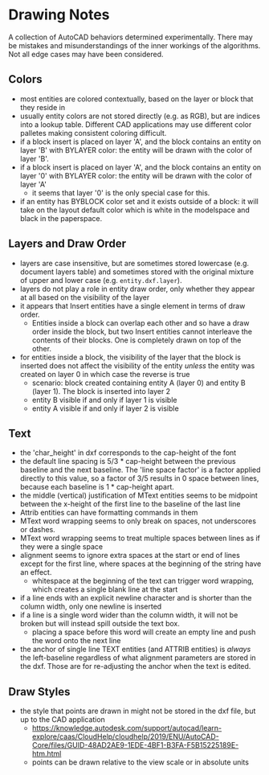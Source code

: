 # Drawing Notes

A collection of AutoCAD behaviors determined experimentally. There may be mistakes and misunderstandings of the
inner workings of the algorithms. Not all edge cases may have been considered.

## Colors
- most entities are colored contextually, based on the layer or block that they reside in
- usually entity colors are not stored directly (e.g. as RGB), but are indices into a lookup table. Different CAD applications may use different color palletes making consistent coloring difficult.
- if a block insert is placed on layer 'A', and the block contains an entity on layer 'B' with BYLAYER color: the entity will be drawn with the color of layer 'B'.
- if a block insert is placed on layer 'A', and the block contains an entity on layer '0' with BYLAYER color: the entity will be drawn with the color of layer 'A' 
    - it seems that layer '0' is the only special case for this.
- if an entity has BYBLOCK color set and it exists outside of a block: it will take on the layout default color which is white in the modelspace and black in the paperspace.

## Layers and Draw Order
- layers are case insensitive, but are sometimes stored lowercase (e.g. document layers table) and sometimes stored with the original mixture of upper and lower case (e.g. `entity.dxf.layer`).
- layers do not play a role in entity draw order, only whether they appear at all based on the visibility of the layer
- it appears that Insert entities have a single element in terms of draw order. 
    - Entities inside a block can overlap each other and so have a draw order inside the block, but two Insert entities cannot interleave the contents of their blocks. One is completely drawn on top of the other.
- for entities inside a block, the visibility of the layer that the block is inserted does not affect the visibility of the entity *unless* the entity was created on layer 0 in which case the reverse is true
    - scenario: block created containing entity A (layer 0) and entity B (layer 1). The block is inserted into layer 2
    - entity B visible if and only if layer 1 is visible
    - entity A visible if and only if layer 2 is visible 

    
## Text
- the 'char_height' in dxf corresponds to the cap-height of the font
- the default line spacing is 5/3 * cap-height between the previous baseline and the next baseline. The 'line space factor' is a factor applied directly to this value, so a factor of 3/5 results in 0 space between lines, because each baseline is 1 * cap-height apart.
- the middle (vertical) justification of MText entities seems to be midpoint between the x-height of the first line to the baseline of the last line
- Attrib entities can have formatting commands in them
- MText word wrapping seems to only break on spaces, not underscores or dashes.
- MText word wrapping seems to treat multiple spaces between lines as if they were a single space
- alignment seems to ignore extra spaces at the start or end of lines except for the first line, where spaces at the beginning of the string have an effect.
    - whitespace at the beginning of the text can trigger word wrapping, which creates a single blank line at the start
- if a line ends with an explicit newline character and is shorter than the column width, only one newline is inserted
- if a line is a single word wider than the column width, it will not be broken but will instead spill outside the text box.
    - placing a space before this word will create an empty line and push the word onto the next line
- the anchor of single line TEXT entities (and ATTRIB entities) is *always* the left-baseline regardless of what alignment parameters are stored in the dxf. Those are for re-adjusting the anchor when the text is edited.

## Draw Styles
- the style that points are drawn in might not be stored in the dxf file, but up to the CAD application
    - <https://knowledge.autodesk.com/support/autocad/learn-explore/caas/CloudHelp/cloudhelp/2019/ENU/AutoCAD-Core/files/GUID-48AD2AE9-1EDE-4BF1-B3FA-F5B15225189E-htm.html>
    - points can be drawn relative to the view scale or in absolute units